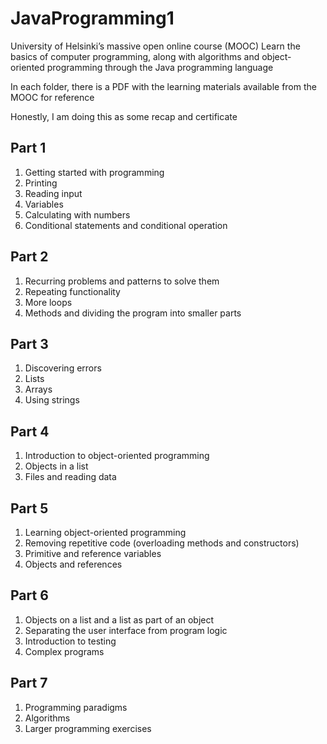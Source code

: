# JavaProgramming1
University of Helsinki’s massive open online course (MOOC) 
Learn the basics of computer programming, along with algorithms and object-oriented programming through the Java programming language

In each folder, there is a PDF with the learning materials available from the MOOC for reference

Honestly, I am doing this as some recap and certificate

## Part 1
1. Getting started with programming
2. Printing
3. Reading input
4. Variables
5. Calculating with numbers
6. Conditional statements and conditional operation

## Part 2
1. Recurring problems and patterns to solve them
2. Repeating functionality
3. More loops
4. Methods and dividing the program into smaller parts

## Part 3
1. Discovering errors
2. Lists
3. Arrays
4. Using strings

## Part 4
1. Introduction to object-oriented programming
2. Objects in a list
3. Files and reading data

## Part 5
1. Learning object-oriented programming
2. Removing repetitive code (overloading methods and constructors)
3. Primitive and reference variables
4. Objects and references

## Part 6
1. Objects on a list and a list as part of an object
2. Separating the user interface from program logic
3. Introduction to testing
4. Complex programs

## Part 7
1. Programming paradigms
2. Algorithms
3. Larger programming exercises